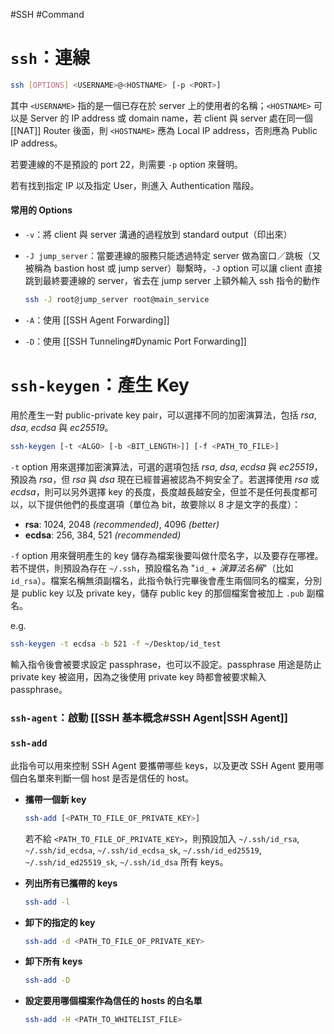 #SSH #Command 

# `ssh`：連線

```sh
ssh [OPTIONS] <USERNAME>@<HOSTNAME> [-p <PORT>]
```

其中 `<USERNAME>` 指的是一個已存在於 server 上的使用者的名稱；`<HOSTNAME>` 可以是 Server 的 IP address 或 domain name，若 client 與 server 處在同一個 [[NAT]] Router 後面，則 `<HOSTNAME>` 應為 Local IP address，否則應為 Public IP address。

若要連線的不是預設的 port 22，則需要 `-p` option 來聲明。

若有找到指定 IP 以及指定 User，則進入 Authentication 階段。

#### 常用的 Options

- `-v`：將 client 與 server 溝通的過程放到 standard output（印出來）
- `-J jump_server`：當要連線的服務只能透過特定 server 做為窗口／跳板（又被稱為 bastion host 或 jump server）聯繫時，`-J` option 可以讓 client 直接跳到最終要連線的 server，省去在 jump server 上額外輸入 ssh 指令的動作

    ```bash
    ssh -J root@jump_server root@main_service
    ```

- `-A`：使用 [[SSH Agent Forwarding]]
- `-D`：使用 [[SSH Tunneling#Dynamic Port Forwarding]]

# `ssh-keygen`：產生 Key

用於產生一對 public-private key pair，可以選擇不同的加密演算法，包括 *rsa*, *dsa*, *ecdsa* 與 *ec25519*。

```sh
ssh-keygen [-t <ALGO> [-b <BIT_LENGTH>]] [-f <PATH_TO_FILE>]
```

`-t` option 用來選擇加密演算法，可選的選項包括 *rsa*, *dsa*, *ecdsa* 與 *ec25519*，預設為 *rsa*，但 *rsa* 與 *dsa* 現在已經普遍被認為不夠安全了。若選擇使用 *rsa* 或 *ecdsa*，則可以另外選擇 key 的長度，長度越長越安全，但並不是任何長度都可以，以下提供他們的長度選項（單位為 bit，故要除以 8 才是文字的長度）：

- **rsa**: 1024, 2048 *(recommended)*, 4096 *(better)*
- **ecdsa**: 256, 384, 521 *(recommended)*

`-f` option 用來聲明產生的 key 儲存為檔案後要叫做什麼名字，以及要存在哪裡。若不提供，則預設為存在 `~/.ssh`，預設檔名為 "`id_` + *演算法名稱*"（比如 `id_rsa`）。檔案名稱無須副檔名，此指令執行完畢後會產生兩個同名的檔案，分別是 public key 以及 private key，儲存 public key 的那個檔案會被加上 `.pub` 副檔名。

e.g.

```bash
ssh-keygen -t ecdsa -b 521 -f ~/Desktop/id_test
```

輸入指令後會被要求設定 passphrase，也可以不設定。passphrase 用途是防止 private key 被盜用，因為之後使用 private key 時都會被要求輸入 passphrase。

### `ssh-agent`：啟動 [[SSH 基本概念#SSH Agent|SSH Agent]]

### `ssh-add`

此指令可以用來控制 SSH Agent 要攜帶哪些 keys，以及更改 SSH Agent 要用哪個白名單來判斷一個 host 是否是信任的 host。

- **攜帶一個新 key**

    ```sh
    ssh-add [<PATH_TO_FILE_OF_PRIVATE_KEY>]
    ```

    若不給 `<PATH_TO_FILE_OF_PRIVATE_KEY>`，則預設加入 `~/.ssh/id_rsa`, `~/.ssh/id_ecdsa`, `~/.ssh/id_ecdsa_sk`, `~/.ssh/id_ed25519`, `~/.ssh/id_ed25519_sk`, `~/.ssh/id_dsa` 所有 keys。

- **列出所有已攜帶的 keys**

    ```bash
    ssh-add -l
    ```

- **卸下的指定的 key**

    ```sh
    ssh-add -d <PATH_TO_FILE_OF_PRIVATE_KEY>
    ```

- **卸下所有 keys**

    ```bash
    ssh-add -D
    ```

- **設定要用哪個檔案作為信任的 hosts 的白名單**

    ```sh
    ssh-add -H <PATH_TO_WHITELIST_FILE>
    ```
